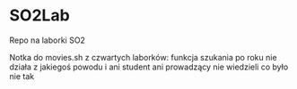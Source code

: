 # SO2Lab
Repo na laborki SO2

Notka do movies.sh z czwartych laborków: funkcja szukania po roku nie działa z jakiegoś powodu i ani student ani prowadzący nie wiedzieli co było nie tak
